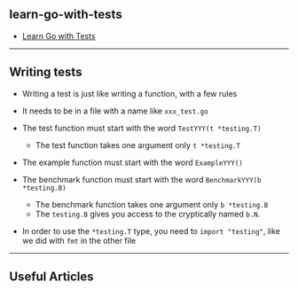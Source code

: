 ## learn-go-with-tests

* [Learn Go with Tests](https://quii.gitbook.io/learn-go-with-tests/)

***

## Writing tests

* Writing a test is just like writing a function, with a few rules
* It needs to be in a file with a name like `xxx_test.go`
* The test function must start with the word `TestYYY(t *testing.T)`
  - The test function takes one argument only `t *testing.T`
* The example function must start with the word `ExampleYYY()`
* The benchmark function must start with the word `BenchmarkYYY(b *testing.B)`
  - The benchmark function takes one argument only `b *testing.B`
  - The `testing.B` gives you access to the cryptically named `b.N`.

* In order to use the `*testing.T` type, you need to `import "testing"`, like we did with `fmt` in the other file

***
## Useful Articles

